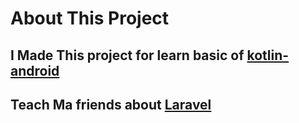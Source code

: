 # About This Project

## I Made This project for learn basic of [kotlin-android](https://github.com/topics/kotlin-android)
## Teach Ma friends about [Laravel](https://laravel.com/)

